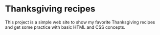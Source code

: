 # Thanksgiving recipes

This project is a simple web site to show my favorite Thanksgiving recipes and get some practice with basic HTML and CSS concepts.